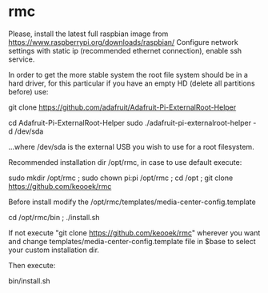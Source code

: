 # rmc

Please, install the latest full raspbian image from https://www.raspberrypi.org/downloads/raspbian/
Configure network settings with static ip (recommended ethernet connection), enable ssh service.

In order to get the more stable system the root file system should be in a hard driver, for this particular if you have an empty HD (delete all partitions before) use:

git clone https://github.com/adafruit/Adafruit-Pi-ExternalRoot-Helper

cd Adafruit-Pi-ExternalRoot-Helper
sudo ./adafruit-pi-externalroot-helper -d /dev/sda

...where /dev/sda is the external USB you wish to use for a root filesystem.

Recommended installation dir /opt/rmc, in case to use default execute:

sudo mkdir /opt/rmc ; sudo chown pi:pi /opt/rmc ; cd /opt ; git clone https://github.com/keooek/rmc 

Before install modify the /opt/rmc/templates/media-center-config.template

cd /opt/rmc/bin ; ./install.sh

If not execute "git clone https://github.com/keooek/rmc" wherever you want and change templates/media-center-config.template file in $base to select your custom installation dir.

Then execute:

bin/install.sh

